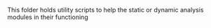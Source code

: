 This folder holds utility scripts to help the static or dynamic analysis modules in their functioning
